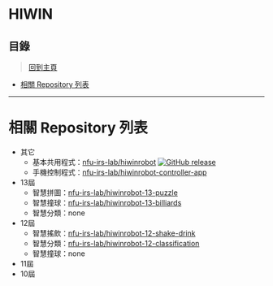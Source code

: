 # HIWIN
## 目錄
> [回到主頁](../README.md#目錄)

- [相關 Repository 列表](#相關-Repository-列表)

---

# 相關 Repository 列表
- 其它
  - 基本共用程式：[nfu-irs-lab/hiwinrobot](https://github.com/nfu-irs-lab/hiwinrobot) [![GitHub release](https://img.shields.io/github/release/nfu-irs-lab/hiwinrobot.svg)](https://github.com/nfu-irs-lab/hiwinrobot/releases)
  - 手機控制程式：[nfu-irs-lab/hiwinrobot-controller-app](https://github.com/nfu-irs-lab/hiwinrobot-controller-app)
- 13屆
  - 智慧拼圖：[nfu-irs-lab/hiwinrobot-13-puzzle](https://github.com/nfu-irs-lab/hiwinrobot-13-puzzle)
  - 智慧撞球：[nfu-irs-lab/hiwinrobot-13-billiards](https://github.com/nfu-irs-lab/hiwinrobot-13-billiards)
  - 智慧分類：none
- 12屆
  - 智慧搖飲：[nfu-irs-lab/hiwinrobot-12-shake-drink](https://github.com/nfu-irs-lab/hiwinrobot-12-shake-drink)
  - 智慧分類：[nfu-irs-lab/hiwinrobot-12-classification](https://github.com/nfu-irs-lab/hiwinrobot-12-classification)
  - 智慧撞球：none
- 11屆
- 10屆
